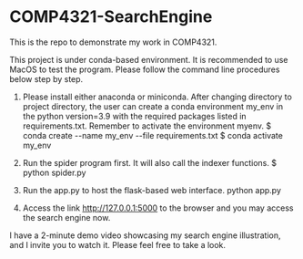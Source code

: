 # COMP4321-SearchEngine
This is the repo to demonstrate my work in COMP4321.

This project is under conda-based environment. It is recommended to use MacOS to test the program. Please follow the command line procedures below step by step.

1.	Please install either anaconda or miniconda. After changing directory to project directory, the user can create a conda environment my_env in the python version=3.9 with the required packages listed in requirements.txt. Remember to activate the environment myenv.
$	 conda create --name my_env --file requirements.txt
$ conda activate my_env

2.	Run the spider program first. It will also call the indexer functions.
$ python spider.py
3.	Run the app.py to host the flask-based web interface.
python app.py
4.	Access the link http://127.0.0.1:5000 to the browser and you may access the search engine now.

I have a 2-minute demo video showcasing my search engine illustration, and I invite you to watch it. Please feel free to take a look.
